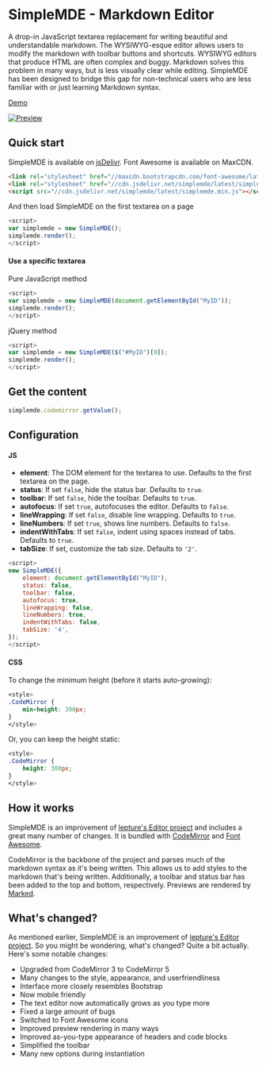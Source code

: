 # SimpleMDE - Markdown Editor
A drop-in JavaScript textarea replacement for writing beautiful and understandable markdown. The WYSIWYG-esque editor allows users to modify the markdown with toolbar buttons and shortcuts. WYSIWYG editors that produce HTML are often complex and buggy. Markdown solves this problem in many ways, but is less visually clear while editing. SimpleMDE has been designed to bridge this gap for non-technical users who are less familiar with or just learning Markdown syntax.

[Demo](http://nextstepwebs.github.io/simplemde-markdown-editor)

[![Preview](http://i.imgur.com/b9hFHFT.png)](http://nextstepwebs.github.io/simplemde-markdown-editor)

## Quick start
SimpleMDE is available on [jsDelivr](http://www.jsdelivr.com/#!simplemde). Font Awesome is available on MaxCDN.

```HTML
<link rel="stylesheet" href="//maxcdn.bootstrapcdn.com/font-awesome/latest/css/font-awesome.min.css">
<link rel="stylesheet" href="//cdn.jsdelivr.net/simplemde/latest/simplemde.min.css">
<script src="//cdn.jsdelivr.net/simplemde/latest/simplemde.min.js"></script>
```

And then load SimpleMDE on the first textarea on a page

```JavaScript
<script>
var simplemde = new SimpleMDE();
simplemde.render();
</script>
```

#### Use a specific textarea

Pure JavaScript method

```JavaScript
<script>
var simplemde = new SimpleMDE(document.getElementById("MyID"));
simplemde.render();
</script>
```

jQuery method

```JavaScript
<script>
var simplemde = new SimpleMDE($("#MyID")[0]);
simplemde.render();
</script>
```

## Get the content

```JavaScript
simplemde.codemirror.getValue();
```

## Configuration

#### JS

- **element**: The DOM element for the textarea to use. Defaults to the first textarea on the page.
- **status**: If set `false`, hide the status bar. Defaults to `true`.
- **toolbar**: If set `false`, hide the toolbar. Defaults to `true`.
- **autofocus**: If set `true`, autofocuses the editor. Defaults to `false`.
- **lineWrapping**: If set `false`, disable line wrapping. Defaults to `true`.
- **lineNumbers**: If set `true`, shows line numbers. Defaults to `false`.
- **indentWithTabs**: If set `false`, indent using spaces instead of tabs. Defaults to `true`.
- **tabSize**: If set, customize the tab size. Defaults to `'2'`.

```JavaScript
<script>
new SimpleMDE({
	element: document.getElementById("MyID"),
	status: false,
	toolbar: false,
	autofocus: true,
	lineWrapping: false,
	lineNumbers: true,
	indentWithTabs: false,
	tabSize: '4',
});
</script>
```

#### CSS

To change the minimum height (before it starts auto-growing):

```CSS
<style>
.CodeMirror {
	min-height: 300px;
}
</style>
```

Or, you can keep the height static:

```CSS
<style>
.CodeMirror {
	height: 300px;
}
</style>
```

## How it works
SimpleMDE is an improvement of [lepture's Editor project](https://github.com/lepture/editor) and includes a great many number of changes. It is bundled with [CodeMirror](https://github.com/codemirror/codemirror) and [Font Awesome](http://fortawesome.github.io/Font-Awesome/).

CodeMirror is the backbone of the project and parses much of the markdown syntax as it's being written. This allows us to add styles to the markdown that's being written. Additionally, a toolbar and status bar has been added to the top and bottom, respectively. Previews are rendered by [Marked](https://github.com/chjj/marked).

## What's changed?
As mentioned earlier, SimpleMDE is an improvement of [lepture's Editor project](https://github.com/lepture/editor). So you might be wondering, what's changed? Quite a bit actually. Here's some notable changes:

- Upgraded from CodeMirror 3 to CodeMirror 5
- Many changes to the style, appearance, and userfriendliness
- Interface more closely resembles Bootstrap
- Now mobile friendly
- The text editor now automatically grows as you type more
- Fixed a large amount of bugs
- Switched to Font Awesome icons
- Improved preview rendering in many ways
- Improved as-you-type appearance of headers and code blocks
- Simplified the toolbar
- Many new options during instantiation
